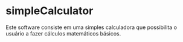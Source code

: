 # simpleCalculator
Este software consiste em uma simples calculadora que possibilita o usuário a fazer cálculos matemáticos básicos.
